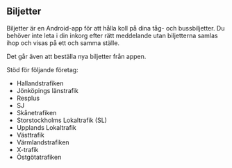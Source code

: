 ## Biljetter

Biljetter är en Android-app för att hålla koll på dina tåg- och bussbiljetter. Du behöver inte leta i din inkorg efter rätt meddelande utan biljetterna samlas ihop och visas på ett och samma ställe.

Det går även att beställa nya biljetter från appen.

Stöd för följande företag:

 * Hallandstrafiken
 * Jönköpings länstrafik
 * Resplus
 * SJ
 * Skånetrafiken
 * Storstockholms Lokaltrafik (SL) 
 * Upplands Lokaltrafik
 * Västtrafik
 * Värmlandstrafiken
 * X-trafik
 * Östgötatrafiken
